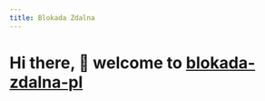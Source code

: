 ```yaml
---
title: Blokada Zdalna
---
```


# Hi there, <span aria-label="waving hand" role="img">👋</span> welcome to <a href="https://github.com/blokada-zdalna-pl">blokada-zdalna-pl</a>
